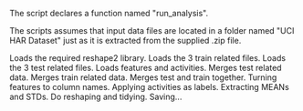 The script declares a function named "run_analysis".

The scripts assumes that input data files are located in a folder named "UCI HAR Dataset" just as it is extracted from the supplied .zip file.

Loads the required reshape2 library.
Loads the 3 train related files.
Loads the 3 test related files.
Loads features and activities.
Merges test related data.
Merges train related data.
Merges test and train together.
Turning features to column names.
Applying activities as labels.
Extracting MEANs and STDs.
Do reshaping and tidying.
Saving...
